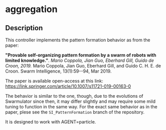 # aggregation

## Description
This controller implements the pattern formation behavior as from the paper:

**"Provable self-organizing pattern formation by a swarm of robots with limited knowledge."**.
*Mario Coppola, Jian Guo, Eberhard Gill, Guido de Croon, 2019.*
 Mario Coppola, Jian Guo, Eberhard Gill, and Guido C. H. E. de Croon. Swarm Intelligence, 13(1):59--94, Mar 2019.

The paper is available open-access at this link: 
https://link.springer.com/article/10.1007/s11721-019-00163-0

The behavior is similar to the one, though, due to the evolutions of Swarmulator since then, it may differ slightly and may require some mild tuning to function in the same way. For the exact same behavior as in the paper, plese see the `SI_PatternFormation` branch of the repository.

It is designed to work with AGENT=particle.